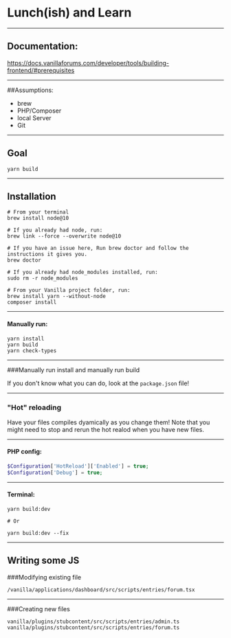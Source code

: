 # Lunch(ish) and Learn

---

## Documentation:

https://docs.vanillaforums.com/developer/tools/building-frontend/#prerequisites

---

##Assumptions:

- brew
- PHP/Composer
- local Server
- Git

---

## Goal

`yarn build`

---

## Installation
```
# From your terminal
brew install node@10

# If you already had node, run:
brew link --force --overwrite node@10

# If you have an issue here, Run brew doctor and follow the instructions it gives you.
brew doctor

# If you already had node_modules installed, run:
sudo rm -r node_modules

# From your Vanilla project folder, run:
brew install yarn --without-node
composer install
```

---

#### Manually run:
```
yarn install
yarn build
yarn check-types

```
---

###Manually run install and manually run build

If you don't know what you can do, look at the `package.json` file!

---

### "Hot" reloading

Have your files compiles dyamically as you change them! Note that you might need to stop and rerun the hot realod when you have new files.

---

#### PHP config:
```php
$Configuration['HotReload']['Enabled'] = true;
$Configuration['Debug'] = true;
```
---

#### Terminal:
```
yarn build:dev 

# Or

yarn build:dev --fix
```
---

## Writing some JS

###Modifying existing file

```
/vanilla/applications/dashboard/src/scripts/entries/forum.tsx 
```
---

###Creating new files

```
vanilla/plugins/stubcontent/src/scripts/entries/admin.ts
vanilla/plugins/stubcontent/src/scripts/entries/forum.ts
```



